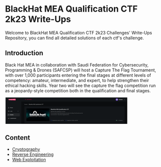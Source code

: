 # BlackHat MEA Qualification CTF 2k23 Write-Ups

Welcome to BlackHat MEA Qualification CTF 2k23 Challenges' Write-Ups Repository, you can find all detailed solutions of each ctf's challenge.

## Introduction 

Black Hat MEA in collaboration with Saudi Federation for Cybersecurity, Programming & Drones (SAFCSP) will host a Capture The Flag Tournament, with over 1,000 participants entering the final stages at different levels of competency: amateur, intermediate, and expert, to help strengthen their ethical hacking skills. Year two will see the capture the flag competition run as a jeopardy-style competition both in the qualification and final stages. 

<img src="./screenshots/Home.png"
     alt="Markdown Monster icon"
     style="
     width: 80%;
     diplay: box;"
/>

## Content

 - [Cryptography](./crypto/)
 - [Reverse Engineering](./reverse/)
 - [Web Exploitation](./web/)
